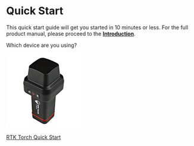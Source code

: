 # Quick Start

This quick start guide will get you started in 10 minutes or less. For the full product manual, please proceed to the [**Introduction**](index.md).

Which device are you using?

[![RTK Torch](img/SparkFun_RTK_Torch.png)](quickstart-torch.md)

[RTK Torch Quick Start](quickstart-torch.md)
